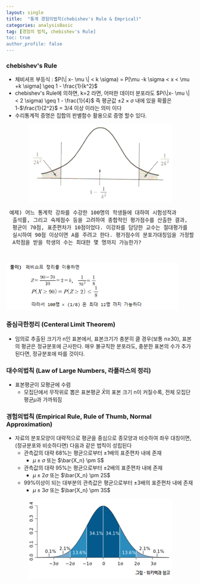 ```yaml
---
layout: single
title:  "통계 경험의법칙(chebishev's Rule & Emprical)"
categories: analysisBasic
tag: [경험의 법칙, chebishev's Rule]
toc: true
author_profile: false
---
```


### chebishev's Rule
* 체비셔프 부등식 : $P(\| x- \mu \| < k \sigma) =  P[\mu -k \sigma < x < \mu +k \sigma] \geq 1  -  \frac{1}{k^2}$ 
* chebishev's Rule에 의하면, k=2 라면, 어떠한 데이터 분포라도 $P(\|x- \mu \| < 2 \sigma) \geq 1 - \frac{1}{4}$ 즉 평균값 $\pm 2 \times \sigma$ 내에 있을 확률은 1-$\frac{1}{2^2}$ =  3/4 이상 이라는 의미 이다
* 수리통계적 증명은 집합의 판별함수 활용으로 증명 할수 있다.

<center><img src="../../images/2022-03-16-emprical/pic-1.png"></center>

  <pre> 예제) 어느 통계학 강좌를 수강한 100명의 학생들에 대하여 시험성적과 
  출석률, 그리고 숙제점수 등을 고려하여 종합적인 평가점수를 산출한 결과, 
  평균이 70점, 표준편차가 10점이었다. 이강좌를 담당한 교수는 절대평가를 
  실시하여 90점 이상이면 A를 주려고 한다. 평가점수의 분포가대칭임을 가정할 때 
  A학점을 받을 학생의 수는 최대한 몇 명까지 가능한가?
  
  </pre>
  
<img src="../../images/2022-03-16-emprical/pic-3.png">



### 중심극한정리 (Centeral Limit Theorem)
* 임의로 추출된 크기가 n인 표본에서, 표본크기가 충분히 클 경우(보통 n≥30), 표본의 평균은 정규분포에 근사한다. 매우 불규칙한 분포라도, 충분한 표본의 수가 추가된다면, 정규분포에 따를 것이다.



### 대수의법칙 (Law of Large Numbers, 라플라스의 정리)
* 표본평균이 모평균에 수렴
  * 모집단에서 무작위로 뽑은 표본평균 $\bar{X}$의 표본 크기 n이 커질수록, 전체 모집단 평균$\mu$과 가까워짐


### 경험의법칙 (Empirical Rule, Rule of Thumb, Normal  Approximation)
* 자료의 분포모양이 대략적으로 평균을 중심으로 종모양과 비슷하여 좌우 대칭이면,(정규분포와 비슷하다면) 다음과 같은 법칙이 성립된다
  * 관측값의 대략 68%는 평균으로부터 ±1배의 표준편차 내에 존재
    * $\mu \pm \sigma$ 또는  $\bar{X_n} \pm S$ 
  * 관측값의 대략 95%는 평균으로부터 ±2배의 표준편차 내에 존재
    * $\mu \pm 2\sigma$ 또는  $\bar{X_n} \pm 2S$   
  * 99%이상이 되는 대부분의 관측값은 평균으로부터 ±3배의 표준편차 내에 존재
    * $\mu \pm 3\sigma$ 또는  $\bar{X_n} \pm 3S$ 

<center><img src="../../images/2022-03-16-emprical/pic-2.png"></center>